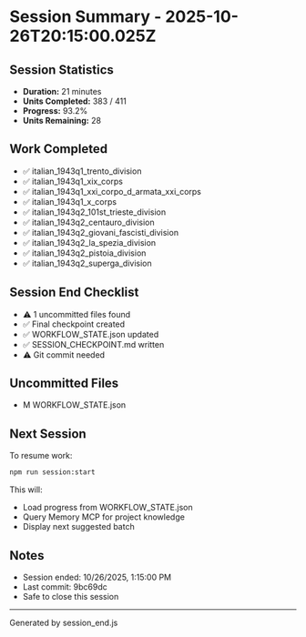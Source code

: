 # Session Summary - 2025-10-26T20:15:00.025Z

## Session Statistics

- **Duration:** 21 minutes
- **Units Completed:** 383 / 411
- **Progress:** 93.2%
- **Units Remaining:** 28

## Work Completed

- ✅ italian_1943q1_trento_division
- ✅ italian_1943q1_xix_corps
- ✅ italian_1943q1_xxi_corpo_d_armata_xxi_corps
- ✅ italian_1943q1_x_corps
- ✅ italian_1943q2_101st_trieste_division
- ✅ italian_1943q2_centauro_division
- ✅ italian_1943q2_giovani_fascisti_division
- ✅ italian_1943q2_la_spezia_division
- ✅ italian_1943q2_pistoia_division
- ✅ italian_1943q2_superga_division

## Session End Checklist

- ⚠️  1 uncommitted files found
- ✅ Final checkpoint created
- ✅ WORKFLOW_STATE.json updated
- ✅ SESSION_CHECKPOINT.md written
- ⚠️  Git commit needed

## Uncommitted Files

- M WORKFLOW_STATE.json

## Next Session

To resume work:

```bash
npm run session:start
```

This will:
- Load progress from WORKFLOW_STATE.json
- Query Memory MCP for project knowledge
- Display next suggested batch

## Notes

- Session ended: 10/26/2025, 1:15:00 PM
- Last commit: 9bc69dc
- Safe to close this session

---

Generated by session_end.js
